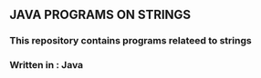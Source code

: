 ## JAVA PROGRAMS ON STRINGS

### This repository contains programs relateed to strings

### Written in : Java
